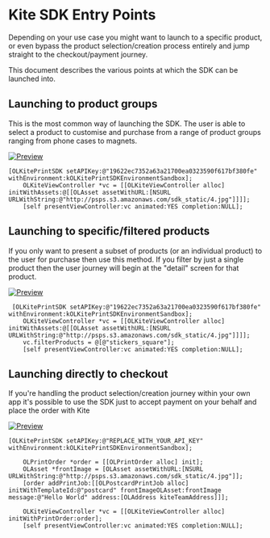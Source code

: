 Kite SDK Entry Points
==============

Depending on your use case you might want to launch to a specific product, or even bypass the product selection/creation process entirely and jump straight to the checkout/payment journey. 

This document describes the various points at which the SDK can be launched into.

Launching to product groups
--------
This is the most common way of launching the SDK. The user is able to select a product to customise and purchase from a range of product groups ranging from phone cases to magnets.

[![Preview](https://github.com/OceanLabs/iOS-Print-SDK/master/Kite-SDK/docs/entry_home.png)](https://vimeo.com/155506756)


```obj-c
[OLKitePrintSDK setAPIKey:@"19622ec7352a63a21700ea0323590f617bf380fe" withEnvironment:kOLKitePrintSDKEnvironmentSandbox];
    OLKiteViewController *vc = [[OLKiteViewController alloc] initWithAssets:@[[OLAsset assetWithURL:[NSURL URLWithString:@"http://psps.s3.amazonaws.com/sdk_static/4.jpg"]]]];
    [self presentViewController:vc animated:YES completion:NULL];
```

Launching to specific/filtered products
-----------
If you only want to present a subset of products (or an individual product) to the user for purchase then use this method. If you filter by just a single product then the user journey will begin at the "detail" screen for that product.

[![Preview](https://github.com/OceanLabs/iOS-Print-SDK/master/Kite-SDK/docs/entry_filtered.png)](https://vimeo.com/155507539)

```obj-c
 [OLKitePrintSDK setAPIKey:@"19622ec7352a63a21700ea0323590f617bf380fe" withEnvironment:kOLKitePrintSDKEnvironmentSandbox];
    OLKiteViewController *vc = [[OLKiteViewController alloc] initWithAssets:@[[OLAsset assetWithURL:[NSURL URLWithString:@"http://psps.s3.amazonaws.com/sdk_static/4.jpg"]]]];
    vc.filterProducts = @[@"stickers_square"];
    [self presentViewController:vc animated:YES completion:NULL];
```

Launching directly to checkout
-----------
If you're handling the product selection/creation journey within your own app it's possible to use the SDK just to accept payment on your behalf and place the order with Kite

[![Preview](https://github.com/OceanLabs/iOS-Print-SDK/master/Kite-SDK/docs/entry_payment.png)](https://vimeo.com/155507747)

```obj-c
[OLKitePrintSDK setAPIKey:@"REPLACE_WITH_YOUR_API_KEY" withEnvironment:kOLKitePrintSDKEnvironmentSandbox];
    
    OLPrintOrder *order = [[OLPrintOrder alloc] init];
    OLAsset *frontImage = [OLAsset assetWithURL:[NSURL URLWithString:@"http://psps.s3.amazonaws.com/sdk_static/4.jpg"]];
    [order addPrintJob:[[OLPostcardPrintJob alloc] initWithTemplateId:@"postcard" frontImageOLAsset:frontImage message:@"Hello World" address:[OLAddress kiteTeamAddress]]];
    
    OLKiteViewController *vc = [[OLKiteViewController alloc] initWithPrintOrder:order];
    [self presentViewController:vc animated:YES completion:NULL];
```